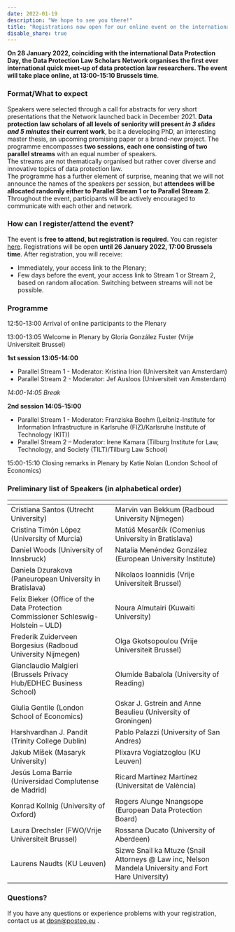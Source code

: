 ```yaml
---
date: 2022-01-19
description: "We hope to see you there!"
title: "Registrations now open for our online event on the international Data Protection Day!"
disable_share: true
---
```


**On 28 January 2022, coinciding with the international Data Protection Day, the Data Protection Law Scholars Network organises **the first ever international quick meet-up of data protection law researchers**. 
The event will take place online, at 13:00-15:10 Brussels time**.  

### Format/What to expect

Speakers were selected through a call for abstracts for very short presentations that the Network launched back in December 2021. 
**Data protection law scholars of all levels of seniority will present *in 3 slides and 5 minutes* their current work**, be it a developing PhD, an interesting master thesis, an upcoming promising paper or a brand-new project.
The programme encompasses **two sessions, each one consisting of two parallel streams** with an equal number of speakers.  
The streams are not thematically organised but rather cover diverse and innovative topics of data protection law.  
The programme has a further element of surprise, meaning that we will not announce the names of the speakers per session, but **attendees will be allocated randomly either to Parallel Stream 1 or to Parallel Stream 2**. 
Throughout the event, participants will be actively encouraged to communicate with each other and network.

### How can I register/attend the event?

The event is **free to attend, but registration is required**. You can register [here](https://tilburguniversity.zoom.us/meeting/register/tJUufuqqqj0uH9fAlTy3-KC2Kw35nA2TRAgY). 
Registrations will be open **until 26 January 2022, 17:00 Brussels time**.
After registration, you will receive: 
- Immediately, your access link to the Plenary;
- Few days before the event, your access link to Stream 1 or Stream 2, based on random allocation. Switching between streams will not be possible. 


### Programme

12:50-13:00 Arrival of online participants to the Plenary

13:00-13:05 Welcome in Plenary by Gloria González Fuster (Vrije Universiteit Brussel) 

**1st session 13:05-14:00**

- Parallel Stream 1 - Moderator: Kristina Irion (Universiteit van Amsterdam) 
- Parallel Stream 2 - Moderator: Jef Ausloos (Universiteit van Amsterdam) 

*14:00-14:05 Break*

**2nd session 14:05-15:00**

- Parallel Stream 1 - Moderator: Franziska Boehm (Leibniz-Institute for Information Infrastructure in Karlsruhe (FIZ)/Karlsruhe Institute of Technology (KIT)) 
- Parallel Stream 2 – Moderator: Irene Kamara (Tilburg Institute for Law, Technology, and Society (TILT)/Tilburg Law School) 

15:00-15:10 Closing remarks in Plenary by Katie Nolan (London School of Economics) 

### Preliminary list of Speakers (in alphabetical order)

| <!-- -->    | <!-- -->    |
|-------------|-------------|
| Cristiana Santos (Utrecht University) | Marvin van Bekkum (Radboud University Nijmegen)  |
| Cristina Timón López (University of Murcia)| Matúš Mesarčík (Comenius University in Bratislava) |
| Daniel Woods (University of Innsbruck)| Natalia Menéndez González (European University Institute)  |
| Daniela Dzurakova (Paneuropean University in Bratislava) | Nikolaos Ioannidis (Vrije Universiteit Brussel) |
| Felix Bieker (Office of the Data Protection Commissioner Schleswig-Holstein – ULD) |  Noura Almutairi (Kuwaiti University) |
| Frederik Zuiderveen Borgesius (Radboud University Nijmegen)|  Olga Gkotsopoulou (Vrije Universiteit Brussel)|
| Gianclaudio Malgieri (Brussels Privacy Hub/EDHEC Business School) | Olumide Babalola (University of Reading) |
| Giulia Gentile (London School of Economics) |  Oskar J. Gstrein and Anne Beaulieu (University of Groningen) |
| Harshvardhan J. Pandit (Trinity College Dublin) | Pablo Palazzi (University of San Andres) |
| Jakub Míšek (Masaryk University) | Plixavra Vogiatzoglou (KU Leuven) |
| Jesús Loma Barrie (Universidad Complutense de Madrid) | Ricard Martínez Martínez (Universitat de València) |
| Konrad Kollnig (University of Oxford) |  Rogers Alunge Nnangsope (European Data Protection Board) |
| Laura Drechsler (FWO/Vrije Universiteit Brussel) |  Rossana Ducato (University of Aberdeen)  |
| Laurens Naudts (KU Leuven) | Sizwe Snail ka Mtuze (Snail Attorneys @ Law inc, Nelson Mandela University and Fort Hare University) |


### Questions? 

If you have any questions or experience problems with your registration, contact us at dpsn@posteo.eu .

   
